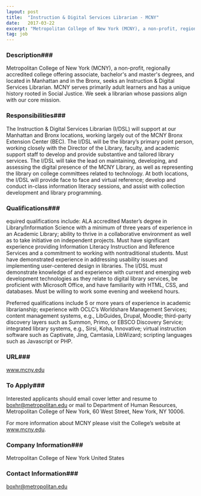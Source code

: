```yaml
---
layout: post
title:  "Instruction & Digital Services Librarian - MCNY"
date:   2017-03-22
excerpt: "Metropolitan College of New York (MCNY), a non-profit, regionally accredited college offering associate, bachelor's and master's degrees, and located in Manhattan and in the Bronx, seeks an Instruction & Digital Services Librarian. MCNY serves primarily adult learners and has a unique history rooted in Social Justice. We seek a librarian..."
tag: job
---
```


### Description###

Metropolitan College of New York (MCNY), a non-profit, regionally accredited college offering associate, bachelor's and master's degrees, and located in Manhattan and in the Bronx, seeks an Instruction & Digital Services Librarian.
MCNY serves primarily adult learners and has a unique history rooted in Social Justice. We seek a librarian whose passions align with our core mission.


### Responsibilities###

 The Instruction & Digital Services Librarian (I/DSL) will support at  our Manhattan and Bronx locations, working largely out of the  MCNY Bronx Extension Center (BEC).  The I/DSL will be the library’s primary point person, working closely with the Director of the Library, faculty,  and academic support staff  to develop and provide substantive and tailored library services. The I/DSL will take the lead on maintaining, developing, and assessing the digital presence of the MCNY Library, as well as representing the library on college committees related to technology.  At both locations, the  I/DSL will provide face to face and virtual reference; develop and conduct in-class information literacy sessions,  and assist with collection development and library programming.


### Qualifications###

equired qualifications include:  ALA accredited Master’s degree in Library/Information Science with a minimum  of three years of experience in an Academic Library; ability to thrive in a collaborative environment as well as to take initiative on  independent projects. Must have significant experience providing Information Literacy Instruction and Reference Services and a commitment to working with nontraditional students. Must have demonstrated experience in addressing usability issues and implementing user-centered design in libraries.  The I/DSL must demonstrate knowledge of and experience with current and emerging web development technologies as they relate to digital library services, be proficient with Microsoft Office, and have familiarity with HTML, CSS, and databases.  Must be willing to work some evening and weekend hours.

Preferred qualifications include 5 or more years of experience in academic librarianship; experience with OCLC’s Worldshare Management Services; content management systems, e.g., LibGuides, Drupal, Moodle; third-party discovery layers such as Summon, Primo, or EBSCO Discovery Service; integrated library systems, e.g., Sirsi, Koha, Innovative; virtual instruction software such as Captivate, Jing, Camtasia, LibWizard; scripting languages such as Javascript or PHP.






### URL###

www.mcny.edu

### To Apply###

Interested applicants should email cover letter and resume to boxhr@metropolitan.edu or mail to Department of Human Resources, Metropolitan College of New York, 60 West Street, New York, NY  10006. 

For more information about MCNY please visit the College’s website at www.mcny.edu.


### Company Information###

Metropolitan College of New York
United States


### Contact Information###

boxhr@metropolitan.edu

